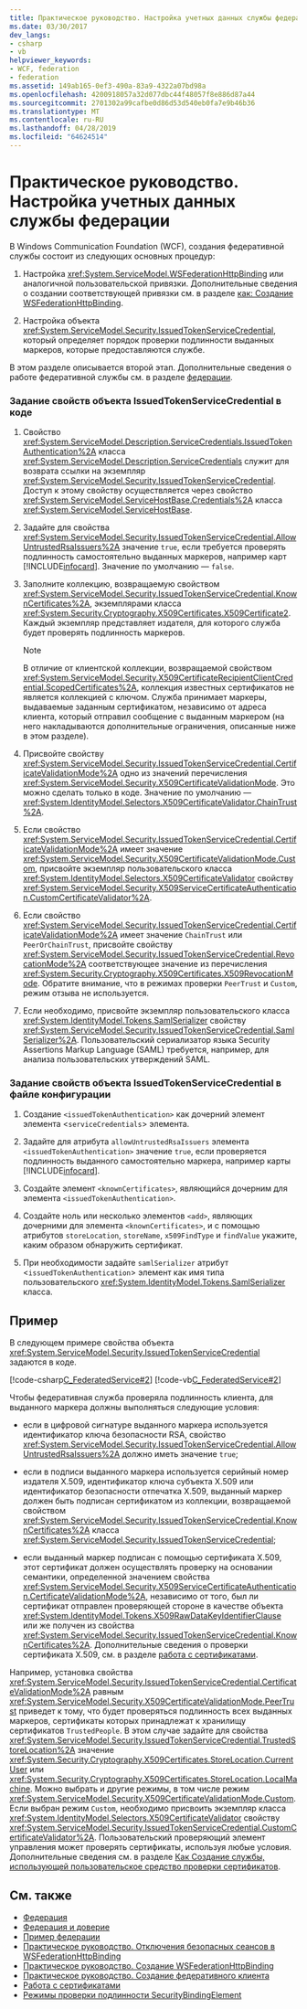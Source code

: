 ```yaml
---
title: Практическое руководство. Настройка учетных данных службы федерации
ms.date: 03/30/2017
dev_langs:
- csharp
- vb
helpviewer_keywords:
- WCF, federation
- federation
ms.assetid: 149ab165-0ef3-490a-83a9-4322a07bd98a
ms.openlocfilehash: 4200918057a32d077dbc44f48057f8e886d87a44
ms.sourcegitcommit: 2701302a99cafbe0d86d53d540eb0fa7e9b46b36
ms.translationtype: MT
ms.contentlocale: ru-RU
ms.lasthandoff: 04/28/2019
ms.locfileid: "64624514"
---
```

# <a name="how-to-configure-credentials-on-a-federation-service"></a>Практическое руководство. Настройка учетных данных службы федерации
В Windows Communication Foundation (WCF), создания федеративной службы состоит из следующих основных процедур:  
  
1. Настройка <xref:System.ServiceModel.WSFederationHttpBinding> или аналогичной пользовательской привязки. Дополнительные сведения о создании соответствующей привязки см. в разделе [как: Создание WSFederationHttpBinding](../../../../docs/framework/wcf/feature-details/how-to-create-a-wsfederationhttpbinding.md).  
  
2. Настройка объекта <xref:System.ServiceModel.Security.IssuedTokenServiceCredential>, который определяет порядок проверки подлинности выданных маркеров, которые предоставляются службе.  
  
 В этом разделе описывается второй этап. Дополнительные сведения о работе федеративной службы см. в разделе [федерации](../../../../docs/framework/wcf/feature-details/federation.md).  
  
### <a name="to-set-the-properties-of-issuedtokenservicecredential-in-code"></a>Задание свойств объекта IssuedTokenServiceCredential в коде  
  
1. Свойство <xref:System.ServiceModel.Description.ServiceCredentials.IssuedTokenAuthentication%2A> класса <xref:System.ServiceModel.Description.ServiceCredentials> служит для возврата ссылки на экземпляр <xref:System.ServiceModel.Security.IssuedTokenServiceCredential>. Доступ к этому свойству осуществляется через свойство <xref:System.ServiceModel.ServiceHostBase.Credentials%2A> класса <xref:System.ServiceModel.ServiceHostBase>.  
  
2. Задайте для свойства <xref:System.ServiceModel.Security.IssuedTokenServiceCredential.AllowUntrustedRsaIssuers%2A> значение `true`, если требуется проверять подлинность самостоятельно выданных маркеров, например карт [!INCLUDE[infocard](../../../../includes/infocard-md.md)]. Значение по умолчанию — `false`.  
  
3. Заполните коллекцию, возвращаемую свойством <xref:System.ServiceModel.Security.IssuedTokenServiceCredential.KnownCertificates%2A>, экземплярами класса <xref:System.Security.Cryptography.X509Certificates.X509Certificate2>. Каждый экземпляр представляет издателя, для которого служба будет проверять подлинность маркеров.  
  
    > [!NOTE]
    >  В отличие от клиентской коллекции, возвращаемой свойством <xref:System.ServiceModel.Security.X509CertificateRecipientClientCredential.ScopedCertificates%2A>, коллекция известных сертификатов не является коллекцией с ключом. Служба принимает маркеры, выдаваемые заданным сертификатом, независимо от адреса клиента, который отправил сообщение с выданным маркером (на него накладываются дополнительные ограничения, описанные ниже в этом разделе).  
  
4. Присвойте свойству <xref:System.ServiceModel.Security.IssuedTokenServiceCredential.CertificateValidationMode%2A> одно из значений перечисления <xref:System.ServiceModel.Security.X509CertificateValidationMode>. Это можно сделать только в коде. Значение по умолчанию — <xref:System.IdentityModel.Selectors.X509CertificateValidator.ChainTrust%2A>.  
  
5. Если свойство <xref:System.ServiceModel.Security.IssuedTokenServiceCredential.CertificateValidationMode%2A> имеет значение <xref:System.ServiceModel.Security.X509CertificateValidationMode.Custom>, присвойте экземпляр пользовательского класса <xref:System.IdentityModel.Selectors.X509CertificateValidator> свойству <xref:System.ServiceModel.Security.X509ServiceCertificateAuthentication.CustomCertificateValidator%2A>.  
  
6. Если свойство <xref:System.ServiceModel.Security.IssuedTokenServiceCredential.CertificateValidationMode%2A> имеет значение `ChainTrust` или `PeerOrChainTrust`, присвойте свойству <xref:System.ServiceModel.Security.IssuedTokenServiceCredential.RevocationMode%2A> соответствующее значение из перечисления <xref:System.Security.Cryptography.X509Certificates.X509RevocationMode>. Обратите внимание, что в режимах проверки `PeerTrust` и `Custom`, режим отзыва не используется.  
  
7. Если необходимо, присвойте экземпляр пользовательского класса <xref:System.IdentityModel.Tokens.SamlSerializer> свойству <xref:System.ServiceModel.Security.IssuedTokenServiceCredential.SamlSerializer%2A>. Пользовательский сериализатор языка Security Assertions Markup Language (SAML) требуется, например, для анализа пользовательских утверждений SAML.  
  
### <a name="to-set-the-properties-of-issuedtokenservicecredential-in-configuration"></a>Задание свойств объекта IssuedTokenServiceCredential в файле конфигурации  
  
1. Создание `<issuedTokenAuthentication>` как дочерний элемент элемента <`serviceCredentials`> элемента.  
  
2. Задайте для атрибута `allowUntrustedRsaIssuers` элемента `<issuedTokenAuthentication>` значение `true`, если проверяется подлинность выданного самостоятельно маркера, например карты [!INCLUDE[infocard](../../../../includes/infocard-md.md)].  
  
3. Создайте элемент `<knownCertificates>`, являющийся дочерним для элемента `<issuedTokenAuthentication>`.  
  
4. Создайте ноль или несколько элементов `<add>`, являющих дочерними для элемента `<knownCertificates>`, и с помощью атрибутов `storeLocation`, `storeName`, `x509FindType` и `findValue` укажите, каким образом обнаружить сертификат.  
  
5. При необходимости задайте `samlSerializer` атрибут <`issuedTokenAuthentication`> элемент как имя типа пользовательского <xref:System.IdentityModel.Tokens.SamlSerializer> класса.  
  
## <a name="example"></a>Пример  
 В следующем примере свойства объекта <xref:System.ServiceModel.Security.IssuedTokenServiceCredential> задаются в коде.  
  
 [!code-csharp[C_FederatedService#2](../../../../samples/snippets/csharp/VS_Snippets_CFX/c_federatedservice/cs/source.cs#2)]
 [!code-vb[C_FederatedService#2](../../../../samples/snippets/visualbasic/VS_Snippets_CFX/c_federatedservice/vb/source.vb#2)]  
  
 Чтобы федеративная служба проверяла подлинность клиента, для выданного маркера должны выполняться следующие условия:  
  
- если в цифровой сигнатуре выданного маркера используется идентификатор ключа безопасности RSA, свойство <xref:System.ServiceModel.Security.IssuedTokenServiceCredential.AllowUntrustedRsaIssuers%2A> должно иметь значение `true`;  
  
- если в подписи выданного маркера используется серийный номер издателя X.509, идентификатор ключа субъекта X.509 или идентификатор безопасности отпечатка X.509, выданный маркер должен быть подписан сертификатом из коллекции, возвращаемой свойством <xref:System.ServiceModel.Security.IssuedTokenServiceCredential.KnownCertificates%2A> класса <xref:System.ServiceModel.Security.IssuedTokenServiceCredential>;  
  
- если выданный маркер подписан с помощью сертификата X.509, этот сертификат должен осуществлять проверку на основании семантики, определенной значением свойства <xref:System.ServiceModel.Security.X509ServiceCertificateAuthentication.CertificateValidationMode%2A>, независимо от того, был ли сертификат отправлен проверяющей стороне в качестве объекта <xref:System.IdentityModel.Tokens.X509RawDataKeyIdentifierClause> или же получен из свойства <xref:System.ServiceModel.Security.IssuedTokenServiceCredential.KnownCertificates%2A>. Дополнительные сведения о проверки сертификата X.509, см. в разделе [работа с сертификатами](../../../../docs/framework/wcf/feature-details/working-with-certificates.md).  
  
 Например, установка свойства <xref:System.ServiceModel.Security.IssuedTokenServiceCredential.CertificateValidationMode%2A> равным <xref:System.ServiceModel.Security.X509CertificateValidationMode.PeerTrust> приведет к тому, что будет проверяться подлинность всех выданных маркеров, сертификаты которых принадлежат к хранилищу сертификатов `TrustedPeople`. В этом случае задайте для свойства <xref:System.ServiceModel.Security.IssuedTokenServiceCredential.TrustedStoreLocation%2A> значение <xref:System.Security.Cryptography.X509Certificates.StoreLocation.CurrentUser> или <xref:System.Security.Cryptography.X509Certificates.StoreLocation.LocalMachine>. Можно выбрать и другие режимы, в том числе режим <xref:System.ServiceModel.Security.X509CertificateValidationMode.Custom>. Если выбран режим `Custom`, необходимо присвоить экземпляр класса <xref:System.IdentityModel.Selectors.X509CertificateValidator> свойству <xref:System.ServiceModel.Security.IssuedTokenServiceCredential.CustomCertificateValidator%2A>. Пользовательский проверяющий элемент управления может проверять сертификаты, используя любые условия. Дополнительные сведения см. в разделе [Как Создание службы, использующей пользовательское средство проверки сертификатов](../../../../docs/framework/wcf/extending/how-to-create-a-service-that-employs-a-custom-certificate-validator.md).  
  
## <a name="see-also"></a>См. также

- [Федерация](../../../../docs/framework/wcf/feature-details/federation.md)
- [Федерация и доверие](../../../../docs/framework/wcf/feature-details/federation-and-trust.md)
- [Пример федерации](../../../../docs/framework/wcf/samples/federation-sample.md)
- [Практическое руководство. Отключения безопасных сеансов в WSFederationHttpBinding](../../../../docs/framework/wcf/feature-details/how-to-disable-secure-sessions-on-a-wsfederationhttpbinding.md)
- [Практическое руководство. Создание WSFederationHttpBinding](../../../../docs/framework/wcf/feature-details/how-to-create-a-wsfederationhttpbinding.md)
- [Практическое руководство. Создание федеративного клиента](../../../../docs/framework/wcf/feature-details/how-to-create-a-federated-client.md)
- [Работа с сертификатами](../../../../docs/framework/wcf/feature-details/working-with-certificates.md)
- [Режимы проверки подлинности SecurityBindingElement](../../../../docs/framework/wcf/feature-details/securitybindingelement-authentication-modes.md)
